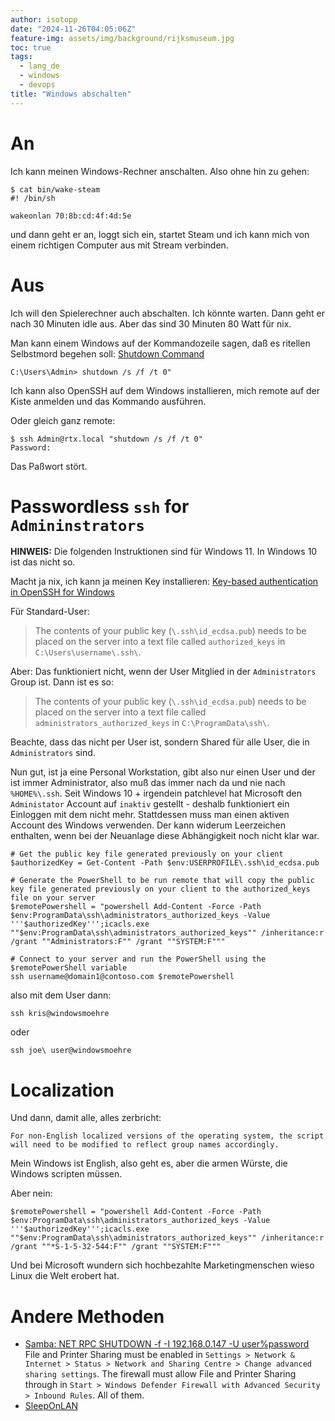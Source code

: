 ```yaml
---
author: isotopp
date: "2024-11-26T04:05:06Z"
feature-img: assets/img/background/rijksmuseum.jpg
toc: true
tags:
  - lang_de
  - windows
  - devops
title: "Windows abschalten"
---
```


# An

Ich kann meinen Windows-Rechner anschalten.
Also ohne hin zu gehen:

```console
$ cat bin/wake-steam
#! /bin/sh

wakeonlan 70:8b:cd:4f:4d:5e
```
und dann geht er an, loggt sich ein, startet Steam und ich kann mich von einem richtigen Computer aus mit Stream verbinden.

# Aus

Ich will den Spielerechner auch abschalten.
Ich könnte warten.
Dann geht er nach 30 Minuten idle aus. 
Aber das sind 30 Minuten 80 Watt für nix.

Man kann einem Windows auf der Kommandozeile sagen, daß es ritellen Selbstmord begehen soll:
[Shutdown Command](https://learn.microsoft.com/en-us/windows-server/administration/windows-commands/shutdown)

```
C:\Users\Admin> shutdown /s /f /t 0"
```

Ich kann also OpenSSH auf dem Windows installieren, mich remote auf der Kiste anmelden und das Kommando ausführen.

Oder gleich ganz remote:

```console
$ ssh Admin@rtx.local "shutdown /s /f /t 0"
Password:
```

Das Paßwort stört.

# Passwordless `ssh` for `Admininstrators`

**HINWEIS:** Die folgenden Instruktionen sind für Windows 11. In Windows 10 ist das nicht so.

Macht ja nix, ich kann ja meinen Key installieren:
[Key-based authentication in OpenSSH for Windows](https://learn.microsoft.com/en-us/windows-server/administration/openssh/openssh_keymanagement)

Für Standard-User:
> The contents of your public key (`\.ssh\id_ecdsa.pub`)
> needs to be placed on the server into a text file called `authorized_keys` in `C:\Users\username\.ssh\`.

Aber: Das funktioniert nicht, wenn der User Mitglied in der `Administrators` Group ist.
Dann ist es so:

> The contents of your public key (`\.ssh\id_ecdsa.pub`)
> needs to be placed on the server into a text file called `administrators_authorized_keys` in `C:\ProgramData\ssh\`.

Beachte, dass das nicht per User ist, sondern Shared für alle User, die in `Administrators` sind.

Nun gut, ist ja eine Personal Workstation, gibt also nur einen User und der ist immer Administrator, also muß das immer nach da und nie nach `%HOME%\.ssh`. Seit Windows 10 + irgendein patchlevel hat Microsoft den `Administator` Account auf `inaktiv` gestellt - deshalb funktioniert ein Einloggen mit dem nicht mehr. Stattdessen muss man einen aktiven Account des Windows verwenden. Der kann widerum Leerzeichen enthalten, wenn bei der Neuanlage diese Abhängigkeit noch nicht klar war.

```console
# Get the public key file generated previously on your client
$authorizedKey = Get-Content -Path $env:USERPROFILE\.ssh\id_ecdsa.pub

# Generate the PowerShell to be run remote that will copy the public key file generated previously on your client to the authorized_keys file on your server
$remotePowershell = "powershell Add-Content -Force -Path $env:ProgramData\ssh\administrators_authorized_keys -Value '''$authorizedKey''';icacls.exe ""$env:ProgramData\ssh\administrators_authorized_keys"" /inheritance:r /grant ""Administrators:F"" /grant ""SYSTEM:F"""

# Connect to your server and run the PowerShell using the $remotePowerShell variable
ssh username@domain1@contoso.com $remotePowershell
```
also mit dem User dann:
```
ssh kris@windowsmoehre
```
oder
```
ssh joe\ user@windowsmoehre
```

# Localization

Und dann, damit alle, alles zerbricht:

```console
For non-English localized versions of the operating system, the script will need to be modified to reflect group names accordingly. 
```

Mein Windows ist English, also geht es, aber die armen Würste, die Windows scripten müssen.

Aber nein:

```console
$remotePowershell = "powershell Add-Content -Force -Path $env:ProgramData\ssh\administrators_authorized_keys -Value '''$authorizedKey''';icacls.exe ""$env:ProgramData\ssh\administrators_authorized_keys"" /inheritance:r /grant ""*S-1-5-32-544:F"" /grant ""SYSTEM:F"""
```

Und bei Microsoft wundern sich hochbezahlte Marketingmenschen wieso Linux die Welt erobert hat.

# Andere Methoden

- [Samba: NET RPC SHUTDOWN -f -I 192.168.0.147 -U user%password](https://superuser.com/questions/1746456/windows-11-net-rpc-shutdown)
  File and Printer Sharing must be enabled in `Settings > Network & Internet > Status > Network and Sharing Centre > Change advanced sharing settings`.
  The firewall must allow File and Printer Sharing through in `Start > Windows Defender Firewall with Advanced Security > Inbound Rules`. All of them.
- [SleepOnLAN](https://github.com/brann0n/SleepOnLan)
